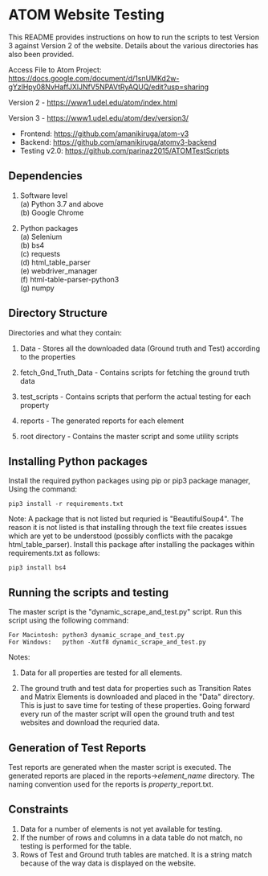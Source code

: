 # ATOM Website Testing

This README provides instructions on how to run the scripts to test
Version 3 against Version 2 of the website. Details about the 
various directories has also been provided.

Access File to Atom Project: https://docs.google.com/document/d/1snUMKd2w-gYzlHpy08NvHaffJXlJNfV5NPAVtRyAQUQ/edit?usp=sharing

Version 2 - https://www1.udel.edu/atom/index.html

Version 3 - https://www1.udel.edu/atom/dev/version3/
- Frontend: https://github.com/amanikiruga/atom-v3 
- Backend: https://github.com/amanikiruga/atomv3-backend 
- Testing v2.0: https://github.com/parinaz2015/ATOMTestScripts

## Dependencies

1. Software level\
(a) Python 3.7 and above\
(b) Google Chrome

2. Python packages\
(a) Selenium\
(b) bs4\
(c) requests\
(d) html_table_parser\
(e) webdriver_manager\
(f) html-table-parser-python3\
(g) numpy

## Directory Structure

Directories and what they contain:
1. Data - Stores all the downloaded data (Ground truth and Test)
          according to the properties

2. fetch_Gnd_Truth_Data - Contains scripts for fetching the
                        ground truth data

3. test_scripts - Contains scripts that perform the actual testing
                      for each property

4. reports - The generated reports for each element

5. root directory - Contains the master script and some utility scripts

## Installing Python packages

Install the required python packages using pip or pip3 package manager,
Using the command:


    pip3 install -r requirements.txt

Note: A package that is not listed but requried is "BeautifulSoup4".
The reason it is not listed is that installing through the text file
creates issues which are yet to be understood (possibly conflicts with the pacakge
html_table_parser). Install this package after installing the packages within
requirements.txt as follows:

    pip3 install bs4

## Running the scripts and testing

The master script is the "dynamic_scrape_and_test.py" script. Run this script
using the following command: 
   
    For Macintosh: python3 dynamic_scrape_and_test.py
    For Windows:   python -Xutf8 dynamic_scrape_and_test.py

Notes:
1. Data for all properties are tested for all elements.

2. The ground truth and test data for properties such as Transition Rates and Matrix Elements 
    is downloaded and placed in the "Data" directory. This is just to save time for testing of these
    properties. Going forward every run of the master script will open the ground
    truth and test websites and download the requried data.

## Generation of Test Reports

Test reports are generated when the master script is executed. 
The generated reports are placed in the reports->*element_name* directory. The naming
convention used for the reports is *property*_report.txt.

## Constraints

1. Data for a number of elements is not yet available for testing.
2. If the number of rows and columns in a data table do not match, 
   no testing is performed for the table.
3. Rows of Test and Ground truth tables are matched. It is a string
   match because of the way data is displayed on the website.

